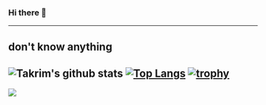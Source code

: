 ### Hi there 👋
---
don't know anything
---

![Takrim's github stats](https://github-readme-stats.vercel.app/api?username=takrim1999&count_private=true&show_icons=true)
[![Top Langs](https://github-readme-stats.vercel.app/api/top-langs/?username=takrim1999&langs_count=8&layout=compact)](https://github.com/takrim1999)
[![trophy](https://github-profile-trophy.vercel.app/?username=takrim1999)](https://github.com/ryo-ma/github-profile-trophy)
---
![](https://komarev.com/ghpvc/?username=takrim1999&color=blue)
